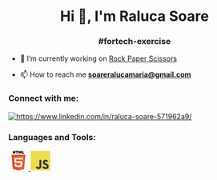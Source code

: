 <h1 align="center">Hi 👋, I'm Raluca Soare</h1>
<h3 align="center">#fortech-exercise</h3>

- 🔭 I’m currently working on [Rock Paper Scissors](https://github.com/RalucaSoare/fortech-exercise)

- 📫 How to reach me **soareralucamaria@gmail.com**

<h3 align="left">Connect with me:</h3>
<p align="left">
<a href="https://linkedin.com/in/raluca-soare-571962a9/" target="blank"><img align="center" src="https://raw.githubusercontent.com/rahuldkjain/github-profile-readme-generator/master/src/images/icons/Social/linked-in-alt.svg" alt="https://www.linkedin.com/in/raluca-soare-571962a9/" height="30" width="40" /></a>
</p>

<h3 align="left">Languages and Tools:</h3>
<p align="left"> <a href="https://www.w3.org/html/" target="_blank" rel="noreferrer"> <img src="https://raw.githubusercontent.com/devicons/devicon/master/icons/html5/html5-original-wordmark.svg" alt="html5" width="40" height="40"/> </a> <a href="https://developer.mozilla.org/en-US/docs/Web/JavaScript" target="_blank" rel="noreferrer"> <img src="https://raw.githubusercontent.com/devicons/devicon/master/icons/javascript/javascript-original.svg" alt="javascript" width="40" height="40"/> </a> </p>
